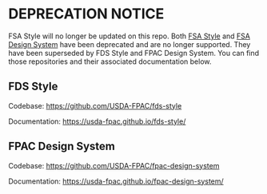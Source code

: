 # DEPRECATION NOTICE
FSA Style will no longer be updated on this repo. Both [FSA Style](https://github.com/USDA-FSA/fsa-style) and [FSA Design System](https://github.com/USDA-FSA/fsa-design-system) have been deprecated and are no longer supported. They have been superseded by FDS Style and FPAC Design System. You can find those repositories and their associated documentation below.

## FDS Style

Codebase: https://github.com/USDA-FPAC/fds-style

Documentation: https://usda-fpac.github.io/fds-style/

## FPAC Design System

Codebase: https://github.com/USDA-FPAC/fpac-design-system

Documentation: https://usda-fpac.github.io/fpac-design-system/

